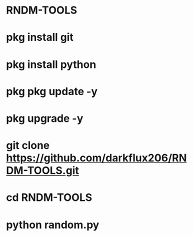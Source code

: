 # RNDM-TOOLS
# pkg install git
# pkg install python
# pkg pkg update -y
# pkg upgrade -y
# git clone https://github.com/darkflux206/RNDM-TOOLS.git
# cd RNDM-TOOLS
# python random.py
